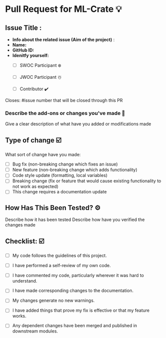 # Pull Request for ML-Crate 💡


## Issue Title : <!-- Enter the issue title here -->

- **Info about the related issue (Aim of the project)** : <!-- What's the goal of the project -->
- **Name:** <!--Mention Your name-->
- **GitHub ID:** <!-- Mention your GitHub ID -->
- **Idenitfy yourself:** <!-- Mention your role -->
   - [ ] SWOC Participant ❄️
   - [ ] JWOC Participant ☃️
   - [ ] Contributor ✔️


<!-- Mention the following details and these are mandatory -->

Closes: #issue number that will be closed through this PR

### Describe the add-ons or changes you've made 📃

Give a clear description of what have you added or modifications made

## Type of change ☑️

What sort of change have you made:
<!--
Example how to mark a checkbox:-
- [x] My code follows the code style of this project.
-->
- [ ] Bug fix (non-breaking change which fixes an issue)
- [ ] New feature (non-breaking change which adds functionality)
- [ ] Code style update (formatting, local variables)
- [ ] Breaking change (fix or feature that would cause existing functionality to not work as expected)
- [ ] This change requires a documentation update

## How Has This Been Tested? ⚙️

Describe how it has been tested
Describe how have you verified the changes made

## Checklist: ☑️
<!--
Example how to mark a checkbox:-
- [x] My code follows the code style of this project.
-->
- [ ] My code follows the guidelines of this project.
- [ ] I have performed a self-review of my own code.
- [ ] I have commented my code, particularly wherever it was hard to understand.
- [ ] I have made corresponding changes to the documentation.
- [ ] My changes generate no new warnings.
- [ ] I have added things that prove my fix is effective or that my feature works.
- [ ] Any dependent changes have been merged and published in downstream modules.


 
